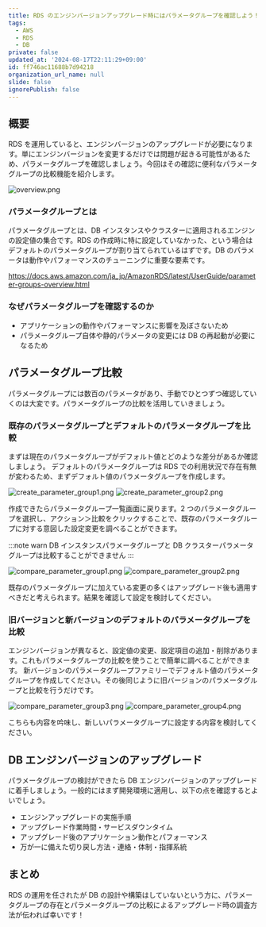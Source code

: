 ```yaml
---
title: RDS のエンジンバージョンアップグレード時にはパラメータグループを確認しよう！
tags:
  - AWS
  - RDS
  - DB
private: false
updated_at: '2024-08-17T22:11:29+09:00'
id: ff746ac11688b7d94218
organization_url_name: null
slide: false
ignorePublish: false
---
```


## 概要

RDS を運用していると、エンジンバージョンのアップグレードが必要になります。単にエンジンバージョンを変更するだけでは問題が起きる可能性があるため、パラメータグループを確認しましょう。今回はその確認に便利なパラメータグループの比較機能を紹介します。

![overview.png](https://qiita-image-store.s3.ap-northeast-1.amazonaws.com/0/3852183/0f21f98f-6433-cd6e-09f8-4c0d66d09ada.png)

### パラメータグループとは

パラメータグループとは、DB インスタンスやクラスターに適用されるエンジンの設定値の集合です。RDS の作成時に特に設定していなかった、という場合はデフォルトのパラメータグループが割り当てられているはずです。DB のパラメータは動作やパフォーマンスのチューニングに重要な要素です。

https://docs.aws.amazon.com/ja_jp/AmazonRDS/latest/UserGuide/parameter-groups-overview.html

### なぜパラメータグループを確認するのか

- アプリケーションの動作やパフォーマンスに影響を及ぼさないため
- パラメータグループ自体や静的パラメータの変更には DB の再起動が必要になるため

## パラメータグループ比較

パラメータグループには数百のパラメータがあり、手動でひとつずつ確認していくのは大変です。パラメータグループの比較を活用していきましょう。

### 既存のパラメータグループとデフォルトのパラメータグループを比較

まずは現在のパラメータグループがデフォルト値とどのような差分があるか確認しましょう。
デフォルトのパラメータグループは RDS での利用状況で存在有無が変わるため、まずデフォルト値のパラメータグループを作成します。

![create_parameter_group1.png](https://qiita-image-store.s3.ap-northeast-1.amazonaws.com/0/3852183/11ea50dd-b536-6dea-945c-634da3e175b9.png)
![create_parameter_group2.png](https://qiita-image-store.s3.ap-northeast-1.amazonaws.com/0/3852183/890520f1-c1f6-5ef0-a375-8cba7c497648.png)

作成できたらパラメータグループ一覧画面に戻ります。2 つのパラメータグループを選択し、アクション＞比較をクリックすることで、既存のパラメータグループに対する意図した設定変更を調べることができます。

:::note warn
DB インスタンスパラメータグループと DB クラスターパラメータグループは比較することができません
:::

![compare_parameter_group1.png](https://qiita-image-store.s3.ap-northeast-1.amazonaws.com/0/3852183/1b01f492-2cea-77b4-ab0d-00ff6460ab09.png)
![compare_parameter_group2.png](https://qiita-image-store.s3.ap-northeast-1.amazonaws.com/0/3852183/8cc46b58-ad89-552c-800f-9665a1672e35.png)

既存のパラメータグループに加えている変更の多くはアップグレード後も適用すべきだと考えられます。結果を確認して設定を検討してください。

### 旧バージョンと新バージョンのデフォルトのパラメータグループを比較

エンジンバージョンが異なると、設定値の変更、設定項目の追加・削除があります。これもパラメータグループの比較を使うことで簡単に調べることができます。
新バージョンのパラメータグループファミリーでデフォルト値のパラメータグループを作成してください。その後同じように旧バージョンのパラメータグループと比較を行うだけです。

![compare_parameter_group3.png](https://qiita-image-store.s3.ap-northeast-1.amazonaws.com/0/3852183/35b0194c-9ad9-0dd4-02e6-1a1e086769f6.png)
![compare_parameter_group4.png](https://qiita-image-store.s3.ap-northeast-1.amazonaws.com/0/3852183/9cecfd97-19bb-e7ee-1b2b-698d657e6446.png)

こちらも内容を吟味し、新しいパラメータグループに設定する内容を検討してください。

## DB エンジンバージョンのアップグレード

パラメータグループの検討ができたら DB エンジンバージョンのアップグレードに着手しましょう。一般的にはまず開発環境に適用し、以下の点を確認するとよいでしょう。

- エンジンアップグレードの実施手順
- アップグレード作業時間・サービスダウンタイム
- アップグレード後のアプリケーション動作とパフォーマンス
- 万が一に備えた切り戻し方法・連絡・体制・指揮系統

## まとめ

RDS の運用を任されたが DB の設計や構築はしていないという方に、パラメータグループの存在とパラメータグループの比較によるアップグレード時の調査方法が伝われば幸いです！
